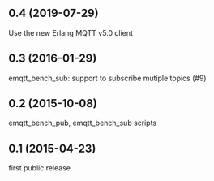 
0.4 (2019-07-29)
----------------

Use the new Erlang MQTT v5.0 client

0.3 (2016-01-29)
----------------

emqtt_bench_sub: support to subscribe mutiple topics (#9)

0.2 (2015-10-08)
----------------

emqtt_bench_pub, emqtt_bench_sub scripts

0.1 (2015-04-23)
----------------

first public release

